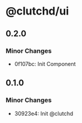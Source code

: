 # @clutchd/ui

## 0.2.0

### Minor Changes

- 0f107bc: Init Component

## 0.1.0

### Minor Changes

- 30923e4: Init @clutchd
